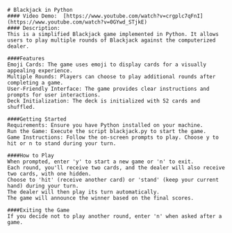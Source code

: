     # Blackjack in Python
    #### Video Demo:  [https://www.youtube.com/watch?v=crgplc7qFnI](https://www.youtube.com/watch?v=0GYwd_STjkE)
    #### Description:
    This is a simplified Blackjack game implemented in Python. It allows users to play multiple rounds of Blackjack against the computerized dealer.

    ####Features
    Emoji Cards: The game uses emoji to display cards for a visually appealing experience.
    Multiple Rounds: Players can choose to play additional rounds after completing a game.
    User-Friendly Interface: The game provides clear instructions and prompts for user interactions.
    Deck Initialization: The deck is initialized with 52 cards and shuffled.

    ####Getting Started
    Requirements: Ensure you have Python installed on your machine.
    Run the Game: Execute the script blackjack.py to start the game.
    Game Instructions: Follow the on-screen prompts to play. Choose y to hit or n to stand during your turn.

    ####How to Play
    When prompted, enter 'y' to start a new game or 'n' to exit.
    Each round, you'll receive two cards, and the dealer will also receive two cards, with one hidden.
    Choose to 'hit' (receive another card) or 'stand' (keep your current hand) during your turn.
    The dealer will then play its turn automatically.
    The game will announce the winner based on the final scores.

    ####Exiting the Game
    If you decide not to play another round, enter 'n' when asked after a game.
